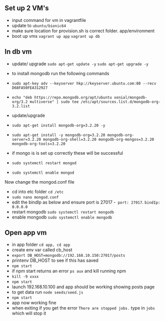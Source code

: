 ## Set up 2 VM's
- input command for vm in vagrantfile
- update to `ubuntu/bionic64`
- make sure location for provision.sh is correct folder. app/environment
- boot up vms `vagrant up app` `vagrant up db`

## In db vm
- update/ upgrade `sudo apt-get update -y` `sudo apt-get upgrade -y` 
- to install mongodb run the following commands
- `sudo apt-key adv --keyserver hkp://keyserver.ubuntu.com:80 --recv D68FA50FEA312927`
- `echo "deb https://repo.mongodb.org/apt/ubuntu xenial/mongodb-org/3.2 multiverse" | sudo tee /etc/apt/sources.list.d/mongodb-org-3.2.list`
- update/upgrade
- `sudo apt-get install mongodb-org=3.2.20 -y`
- `sudo apt-get install -y mongodb-org=3.2.20 mongodb-org-server=3.2.20 mongodb-org-shell=3.2.20 mongodb-org-mongos=3.2.20 mongodb-org-tools=3.2.20`

- if mongo is is set up correctly these will be successful
- `sudo systemctl restart mongod`
- `sudo systemctl enable mongod`

Now change the mongod.conf file
- cd into etc folder `cd /etc`
- `sudo nano mongod.conf`
- edit the bindIp as below and ensure port is 27017
-` port: 27017`. `bindIp: 0.0.0.0`
- restart mongodb `sudo systemctl restart mongodb`
- enable mongodb `sudo systemctl enable mongodb`

## Open app vm
- in app folder `cd app, cd app`
- create env var called cb_host
- `export DB_HOST=mongodb://192.168.10.150:27017/posts`
- printenv DB_HOST to see if this has saved
- `npm start`
- if npm start returns an error `ps aux` and kill running npm
- `kill -9 xxxx`
- `npm start`
- launch 192.168.10.100 and app should be working showing posts page
- to get data run `node seeds/seed.js`
- `npm start`
- app now working fine
- when exiting if you get the error `There are stopped jobs.` type in `jobs` which will stop it


